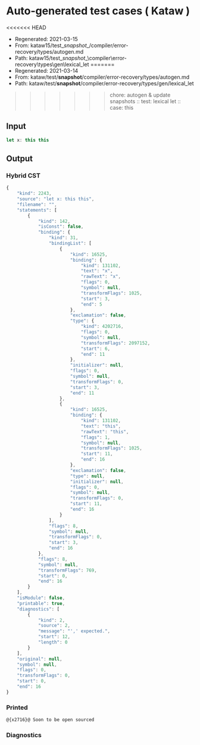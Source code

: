 # Auto-generated test cases ( Kataw )
<<<<<<< HEAD
- Regenerated: 2021-03-15
- From: kataw15/test\__snapshot__/compiler/error-recovery/types/autogen.md
- Path: kataw15/test\__snapshot__\compiler\error-recovery\types\gen\lexical_let
=======
- Regenerated: 2021-03-14
- From: kataw/test/__snapshot__/compiler/error-recovery/types/autogen.md
- Path: kataw/test/__snapshot__/compiler/error-recovery/types/gen/lexical_let
>>>>>>> chore: autogen & update snapshots
> :: test: lexical let
> :: case: this
## Input

`````js
let x: this this
`````

## Output

### Hybrid CST

```javascript
{
    "kind": 2243,
    "source": "let x: this this",
    "filename": "",
    "statements": [
        {
            "kind": 142,
            "isConst": false,
            "binding": {
                "kind": 31,
                "bindingList": [
                    {
                        "kind": 16525,
                        "binding": {
                            "kind": 131102,
                            "text": "x",
                            "rawText": "x",
                            "flags": 0,
                            "symbol": null,
                            "transformFlags": 1025,
                            "start": 3,
                            "end": 5
                        },
                        "exclamation": false,
                        "type": {
                            "kind": 4202716,
                            "flags": 0,
                            "symbol": null,
                            "transformFlags": 2097152,
                            "start": 6,
                            "end": 11
                        },
                        "initializer": null,
                        "flags": 0,
                        "symbol": null,
                        "transformFlags": 0,
                        "start": 3,
                        "end": 11
                    },
                    {
                        "kind": 16525,
                        "binding": {
                            "kind": 131102,
                            "text": "this",
                            "rawText": "this",
                            "flags": 1,
                            "symbol": null,
                            "transformFlags": 1025,
                            "start": 11,
                            "end": 16
                        },
                        "exclamation": false,
                        "type": null,
                        "initializer": null,
                        "flags": 0,
                        "symbol": null,
                        "transformFlags": 0,
                        "start": 11,
                        "end": 16
                    }
                ],
                "flags": 8,
                "symbol": null,
                "transformFlags": 0,
                "start": 3,
                "end": 16
            },
            "flags": 8,
            "symbol": null,
            "transformFlags": 769,
            "start": 0,
            "end": 16
        }
    ],
    "isModule": false,
    "printable": true,
    "diagnostics": [
        {
            "kind": 2,
            "source": 2,
            "message": "',' expected.",
            "start": 12,
            "length": 0
        }
    ],
    "original": null,
    "symbol": null,
    "flags": 0,
    "transformFlags": 0,
    "start": 0,
    "end": 16
}
```

### Printed

```javascript
@{x2716}@ Soon to be open sourced
```

### Diagnostics

```javascript

```

